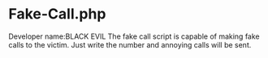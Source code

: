 # Fake-Call.php
Developer name:BLACK EVIL  The fake call script is capable of making fake calls to the victim. Just write the number and annoying calls will be sent.
